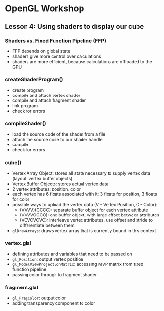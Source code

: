# OpenGL Workshop

## Lesson 4: Using shaders to display our cube

### Shaders vs. Fixed Function Pipeline (FFP)

- FFP depends on global state
- shaders give more control over calculations
- shaders are more efficient, because calculations are offloaded to the GPU

### createShaderProgram()

- create program
- compile and attach vertex shader
- compile and attach fragment shader
- link program
- check for errors

### compileShader()

- load the source code of the shader from a file
- attach the source code to our shader handle
- compile
- check for errors

### cube()

- Vertex Array Object: stores all state necessary to supply vertex data (layout, vertex buffer objects)
- Vertex Buffer Objects: stores actual vertex data
- 2 vertex attributes: position, color
- each vertex has 6 floats associated with it: 3 floats for position, 3 floats for color
- possible ways to upload the vertex data (V - Vertex Position, C - Color):
	- (VVVV)(CCCC): separate buffer object for each vertex attribute
	- (VVVVCCCC): one buffer object, with large offset between attributes
	- (VCVCVCVC): interleave vertex attributes, use offset and stride to differentiate between them
- ```glDrawArrays```: draws vertex array that is currently bound in this context

### vertex.glsl

- defining attributes and variables that need to be passed on
- ```gl_Position```: output vertex position
- ```gl_ModelViewProjectionMatrix```: accessing MVP matrix from fixed function pipeline
- passing color through to fragment shader

### fragment.glsl

- ```gl_FragColor```: output color
- adding transparency component to color
